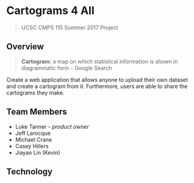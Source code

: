 Cartograms 4 All
===
> UCSC CMPS 115 Summer 2017 Project

## Overview
> **Cartogram:** a map on which statistical information is shown in diagrammatic form - Google Search


Create a web application that allows anyone to upload their own dataset and create a cartogram from it. Furthermore, users are able to share the cartograms they make.

## Team Members
* Luke Tanner *- product owner*
* Jeff Larocque
* Michael Crane
* Casey Hillers
* Jiayao Lin (Kevin)

## Technology
